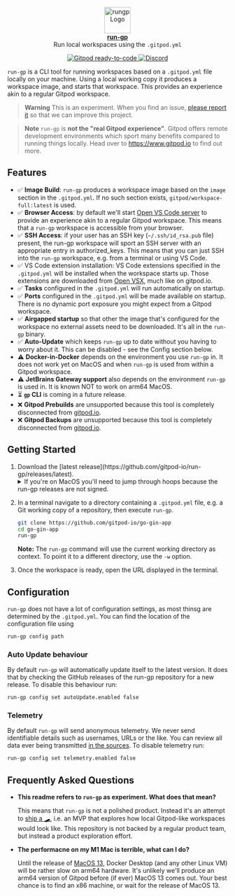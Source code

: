 <p align="center">
  <a href="https://www.gitpod.io">
    <img src="docs/logo.png" alt="rungp Logo" height="60" />
    <br />
    <strong>run-gp</strong>
  </a>
  <br />
  <span>Run local workspaces using the <code>.gitpod.yml</code></span>
</p>
<p align="center">
  <a href="https://gitpod.io/from-referrer/">
    <img src="https://img.shields.io/badge/Gitpod-ready--to--code-908a85?logo=gitpod" alt="Gitpod ready-to-code" />
  </a>
  <a href="https://www.gitpod.io/chat">
    <img src="https://img.shields.io/discord/816244985187008514" alt="Discord" />
  </a>
</p>

`run-gp` is a CLI tool for running workspaces based on a `.gitpod.yml` file locally on your machine. Using a local working copy it produces a workspace image, and starts that workspace. This provides an experience akin to a regular Gitpod workspace.

> **Warning**
> This is an experiment. When you find an issue, [please report it](https://github.com/gitpod-io/run-gp/issues/new?assignees=&labels=&template=bug_report.md&title=) so that we can improve this project.

> **Note**
> `run-gp` is **not the "real Gitpod experience"**. Gitpod offers remote development environments which sport many benefits compared to running things locally. Head over to https://www.gitpod.io to find out more.

## Features
- ✅ **Image Build**: `run-gp` produces a workspace image based on the `image` section in the `.gitpod.yml`. If no such section exists, `gitpod/workspace-full:latest` is used.
- ✅ **Browser Access**: by default we'll start [Open VS Code server](https://github.com/gitpod-io/openvscode-server) to provide an experience akin to a regular Gitpod workspace. This means that a `run-gp` workspace is accessible from your browser.
- ✅ **SSH Access**: if your user has an SSH key (`~/.ssh/id_rsa.pub` file) present, the run-gp workspace will sport an SSH server with an appropriate entry in authorized_keys. This means that you can just SSH into the `run-gp` workspace, e.g. from a terminal or using VS Code.
- ✅ VS Code extension installation: VS Code extensions specified in the `.gitpod.yml` will be installed when the workspace starts up. Those extensions are downloaded from [Open VSX](https://open-vsx.org), much like on gitpod.io.
- ✅ **Tasks** configured in the `.gitpod.yml` will run automatically on startup. 
- ✅ **Ports** configured in the `.gitpod.yml` will be made available on startup. There is no dynamic port exposure you might expect from a Gitpod workspace.
- ✅ **Airgapped startup** so that other the image that's configured for the workspace no external assets need to be downloaded. It's all in the `run-gp` binary.
- ✅ **Auto-Update** which keeps `run-gp` up to date without you having to worry about it. This can be disabled - see the Config section below.
- ⚠️ **Docker-in-Docker** depends on the environment you use `run-gp` in. It does not work yet on MacOS and when `run-gp` is used from within a Gitpod workspace.
- ⚠️ **JetBrains Gateway support** also depends on the environment `run-gp` is used in. It is known NOT to work on arm64 MacOS.
- ⏳ **`gp` CLI** is coming in a future release.
- ❌ **Gitpod Prebuilds** are unsupported because this tool is completely disconnected from [gitpod.io](https://gitpod.io).
- ❌ **Gitpod Backups** are unsupported because this tool is completely disconnected from [gitpod.io](https://gitpod.io).

## Getting Started
<ol>
  <li>
    Download the [latest release](https://github.com/gitpod-io/run-gp/releases/latest). 
    <details>
      <summary>If you're on MacOS you'll need to jump through hoops because the run-gp releases are not signed.</summary>
      MacOS requires that binaries downloaded using a browser must be [signed and notarized](https://developer.apple.com/developer-id/). Otherwise you won't be able to just execute the `run-gp` command. If you download the release using `curl` in a terminal, MacOS will just let you execute the binary. Alternatively, you can head over to the `Security` system settings and allow the binary to run once MacOS denied this on the first attempt.
    </details>
  </li>
  <li>
  
  In a terminal navigate to a directory containing a `.gitpod.yml` file, e.g. a Git working copy of a repository, then execute `run-gp`.

  ```bash
  git clone https://github.com/gitpod-io/go-gin-app
  cd go-gin-app
  run-gp
  ```

  **Note:** The `run-gp` command will use the current working directory as context. To point it to a different directory, use the `-w` option.
  </li>
  <li>
  Once the workspace is ready, open the URL displayed in the terminal.
  </li>
</ol>

## Configuration
`run-gp` does not have a lot of configuration settings, as most thinsg are determined by the `.gitpod.yml`. You can find the location of the configuration file using
```bash
run-gp config path
```

### Auto Update behaviour
By default `run-gp` will automatically update itself to the latest version. It does that by checking the GitHub releases of the run-gp repository for a new release.
To disable this behaviour run:
```bash
run-gp config set autoUpdate.enabled false
```

### Telemetry
By default `run-gp` will send anonymous telemetry. We never send identifiable details such as usernames, URLs or the like. You can review all data ever being transmitted [in the sources](https://github.com/gitpod-io/run-gp/blob/main/pkg/telemetry/telemetry.go#L84-L123). To disable telemetry run:
```bash
run-gp config set telemetry.enabled false
```

## Frequently Asked Questions

- **This readme refers to `run-gp` as experiment. What does that mean?**
  
    This means that `run-gp` is not a polished product. Instead it's an attempt to [ship a 🛹](https://www.gitpod.io/blog/gitpod-core-values#ship-skateboards), i.e. an MVP that explores how local Gitpod-like workspaces would look like. This repository is not backed by a regular product team, but instead a product exploration effort.

- **The performacne on my M1 Mac is terrible, what can I do?** 

    Until the release of [MacOS 13](https://developer.apple.com/documentation/virtualization/running_intel_binaries_in_linux_vms_with_rosetta), Docker Desktop (and any other Linux VM) will be rather slow on arm64 hardware. It's unlikely we'll produce an arm64 version of Gitpod before (if ever) MacOS 13 comes out. Your best chance is to find an x86 machine, or wait for the release of MacOS 13.

